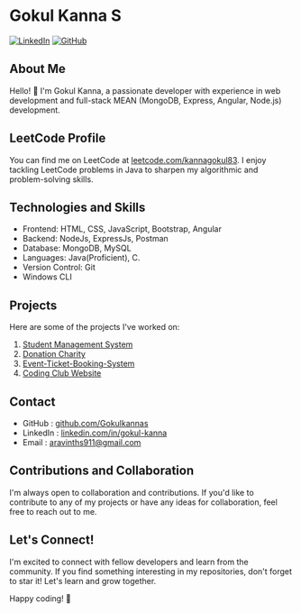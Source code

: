 # Gokul Kanna S

[![LinkedIn](https://img.shields.io/badge/LinkedIn-GokulKanna-blue?style=flat-square&logo=linkedin)](https://www.linkedin.com/in/gokul-kanna/)
[![GitHub](https://img.shields.io/badge/GitHub-Gokulkannas-black?style=flat-square&logo=github)](https://github.com/Gokulkannas)

## About Me

Hello! 👋 I'm Gokul Kanna, a passionate developer with experience in web development and full-stack MEAN (MongoDB, Express, Angular, Node.js) development.

## LeetCode Profile

You can find me on LeetCode at [leetcode.com/kannagokul83](https://leetcode.com/kannagokul83/). I enjoy tackling LeetCode problems in Java to sharpen my algorithmic and problem-solving skills.

## Technologies and Skills

- Frontend: HTML, CSS, JavaScript, Bootstrap, Angular
- Backend: NodeJs, ExpressJs, Postman
- Database: MongoDB, MySQL
- Languages: Java(Proficient), C.
- Version Control: Git
- Windows CLI

</div>

## Projects

Here are some of the projects I've worked on:

1. [Student Management System](https://github.com/Gokulkannas/Angular-Crud)
2. [Donation Charity](https://github.com/Gokulkannas/Donation-Charity)
3. [Event-Ticket-Booking-System](https://github.com/Gokulkannas/Event-Ticket-Booking-System)
4. [Coding Club Website](https://github.com/Gokulkannas/Coding-Club)

## Contact

- GitHub : [github.com/Gokulkannas](https://github.com/Gokulkannas)
- LinkedIn : [linkedin.com/in/gokul-kanna](https://www.linkedin.com/in/gokul-kanna/)
- Email : aravinths911@gmail.com

## Contributions and Collaboration

I'm always open to collaboration and contributions. If you'd like to contribute to any of my projects or have any ideas for collaboration, feel free to reach out to me.

## Let's Connect!

I'm excited to connect with fellow developers and learn from the community. If you find something interesting in my repositories, don't forget to star it! Let's learn and grow together.

Happy coding! 🚀

